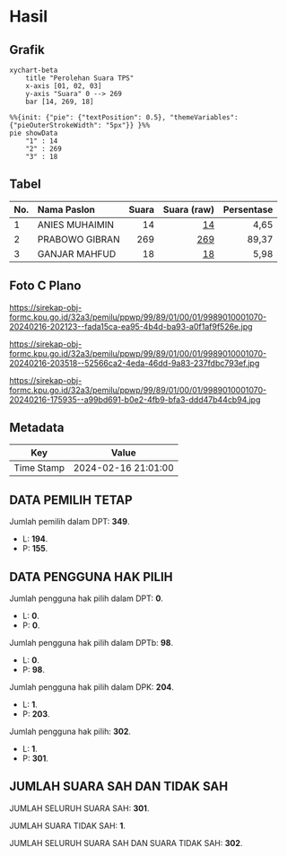 # Hasil

## Grafik

```mermaid
xychart-beta
    title "Perolehan Suara TPS"
    x-axis [01, 02, 03]
    y-axis "Suara" 0 --> 269
    bar [14, 269, 18]
```

```mermaid
%%{init: {"pie": {"textPosition": 0.5}, "themeVariables": {"pieOuterStrokeWidth": "5px"}} }%%
pie showData
    "1" : 14
    "2" : 269
    "3" : 18
```

## Tabel

| No. | Nama Paslon    | Suara | Suara (raw) | Persentase |
|:--- |:-------------- | -----:| -----------:| ----------:|
| 1   | ANIES MUHAIMIN | 14    | [14][p-1]   | 4,65       |
| 2   | PRABOWO GIBRAN | 269   | [269][p-2]  | 89,37      |
| 3   | GANJAR MAHFUD  | 18    | [18][p-3]   | 5,98       |


[p-1]: https://github.com/gigit-pemilu/pemilu-2024-99-luar-negeri/blob/main/pilpres/hitung-suara/sub/99-luar-negeri/sub/89-penang-malaysia/sub/01-penang-malaysia/sub/0001-penang-malaysia/sub/070-ksk-055/sub/paslon-1.txt
[p-2]: https://github.com/gigit-pemilu/pemilu-2024-99-luar-negeri/blob/main/pilpres/hitung-suara/sub/99-luar-negeri/sub/89-penang-malaysia/sub/01-penang-malaysia/sub/0001-penang-malaysia/sub/070-ksk-055/sub/paslon-2.txt
[p-3]: https://github.com/gigit-pemilu/pemilu-2024-99-luar-negeri/blob/main/pilpres/hitung-suara/sub/99-luar-negeri/sub/89-penang-malaysia/sub/01-penang-malaysia/sub/0001-penang-malaysia/sub/070-ksk-055/sub/paslon-3.txt

## Foto C Plano

https://sirekap-obj-formc.kpu.go.id/32a3/pemilu/ppwp/99/89/01/00/01/9989010001070-20240216-202123--fada15ca-ea95-4b4d-ba93-a0f1af9f526e.jpg

https://sirekap-obj-formc.kpu.go.id/32a3/pemilu/ppwp/99/89/01/00/01/9989010001070-20240216-203518--52566ca2-4eda-46dd-9a83-237fdbc793ef.jpg

https://sirekap-obj-formc.kpu.go.id/32a3/pemilu/ppwp/99/89/01/00/01/9989010001070-20240216-175935--a99bd691-b0e2-4fb9-bfa3-ddd47b44cb94.jpg


## Metadata

| Key        | Value               |
| ---------- | ------------------- |
| Time Stamp | 2024-02-16 21:01:00 |


## DATA PEMILIH TETAP

Jumlah pemilih dalam DPT: **349**.
 * L: **194**.
 * P: **155**.

## DATA PENGGUNA HAK PILIH

Jumlah pengguna hak pilih dalam DPT: **0**.
 * L: **0**.
 * P: **0**.

Jumlah pengguna hak pilih dalam DPTb: **98**.
 * L: **0**.
 * P: **98**.

Jumlah pengguna hak pilih dalam DPK: **204**.
 * L: **1**.
 * P: **203**.

Jumlah pengguna hak pilih: **302**.
 * L: **1**.
 * P: **301**.

## JUMLAH SUARA SAH DAN TIDAK SAH

JUMLAH SELURUH SUARA SAH: **301**.

JUMLAH SUARA TIDAK SAH: **1**.

JUMLAH SELURUH SUARA SAH DAN SUARA TIDAK SAH: **302**.


